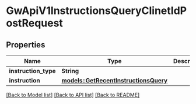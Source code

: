 # GwApiV1InstructionsQueryClinetIdPostRequest

## Properties

Name | Type | Description | Notes
------------ | ------------- | ------------- | -------------
**instruction_type** | **String** |  | 
**instruction** | [**models::GetRecentInstructionsQuery**](GetRecentInstructionsQuery.md) |  | 

[[Back to Model list]](../README.md#documentation-for-models) [[Back to API list]](../README.md#documentation-for-api-endpoints) [[Back to README]](../README.md)


